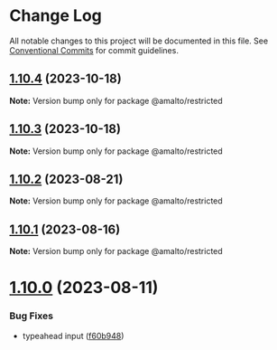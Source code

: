 # Change Log

All notable changes to this project will be documented in this file.
See [Conventional Commits](https://conventionalcommits.org) for commit guidelines.

## [1.10.4](https://github.com/amalto/platform6-ui-components/compare/@amalto/restricted@1.10.3...@amalto/restricted@1.10.4) (2023-10-18)

**Note:** Version bump only for package @amalto/restricted

## [1.10.3](https://github.com/amalto/platform6-ui-components/compare/@amalto/restricted@1.10.2...@amalto/restricted@1.10.3) (2023-10-18)

**Note:** Version bump only for package @amalto/restricted

## [1.10.2](https://github.com/amalto/platform6-ui-components/compare/@amalto/restricted@1.10.1...@amalto/restricted@1.10.2) (2023-08-21)

**Note:** Version bump only for package @amalto/restricted

## [1.10.1](https://github.com/amalto/platform6-ui-components/compare/@amalto/restricted@1.10.0...@amalto/restricted@1.10.1) (2023-08-16)

**Note:** Version bump only for package @amalto/restricted

# [1.10.0](https://github.com/amalto/platform6-ui-components/compare/@amalto/restricted@1.9.101...@amalto/restricted@1.10.0) (2023-08-11)

### Bug Fixes

- typeahead input ([f60b948](https://github.com/amalto/platform6-ui-components/commit/f60b94835b530cd9dc718caeba57b90be184ef26))
